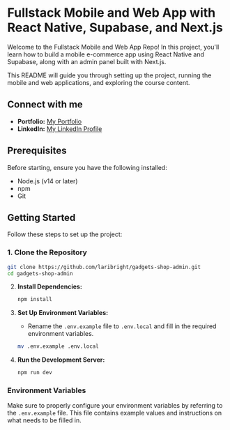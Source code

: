 # Fullstack Mobile and Web App with React Native, Supabase, and Next.js

Welcome to the Fullstack Mobile and Web App Repo! In this project, you'll learn how to build a mobile e-commerce app using React Native and Supabase, along with an admin panel built with Next.js.

This README will guide you through setting up the project, running the mobile and web applications, and exploring the course content.

## Connect with me  
- **Portfolio:** [My Portfolio](https://krushna5000.github.io/Portfolio/)  
- **LinkedIn:** [My LinkedIn Profile](www.linkedin.com/in/krushna5000)  


## Prerequisites

Before starting, ensure you have the following installed:

- Node.js (v14 or later)
- npm
- Git

## Getting Started

Follow these steps to set up the project:

### 1. Clone the Repository

```bash
git clone https://github.com/laribright/gadgets-shop-admin.git
cd gadgets-shop-admin
```

2. **Install Dependencies:**

   ```bash
   npm install
   ```

3. **Set Up Environment Variables:**

   - Rename the `.env.example` file to `.env.local` and fill in the required environment variables.

   ```bash
   mv .env.example .env.local
   ```

4. **Run the Development Server:**

   ```bash
   npm run dev
   ```

   

### Environment Variables

Make sure to properly configure your environment variables by referring to the `.env.example` file. This file contains example values and instructions on what needs to be filled in.


